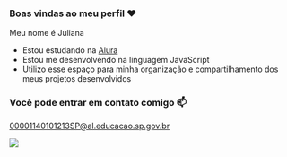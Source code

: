 ### Boas vindas ao meu perfil ❤️

Meu nome é Juliana
- Estou estudando na [Alura](https://www.alura.com.br)
- Estou me desenvolvendo na linguagem JavaScript
- Utilizo esse espaço para minha organização e compartilhamento dos meus projetos desenvolvidos

### Você pode entrar em contato comigo 📫

00001140101213SP@al.educacao.sp.gov.br


![](https://media1.tenor.com/m/pvFJwncehzIAAAAC/hello-there-private-from-penguins-of-madagascar.gif)
